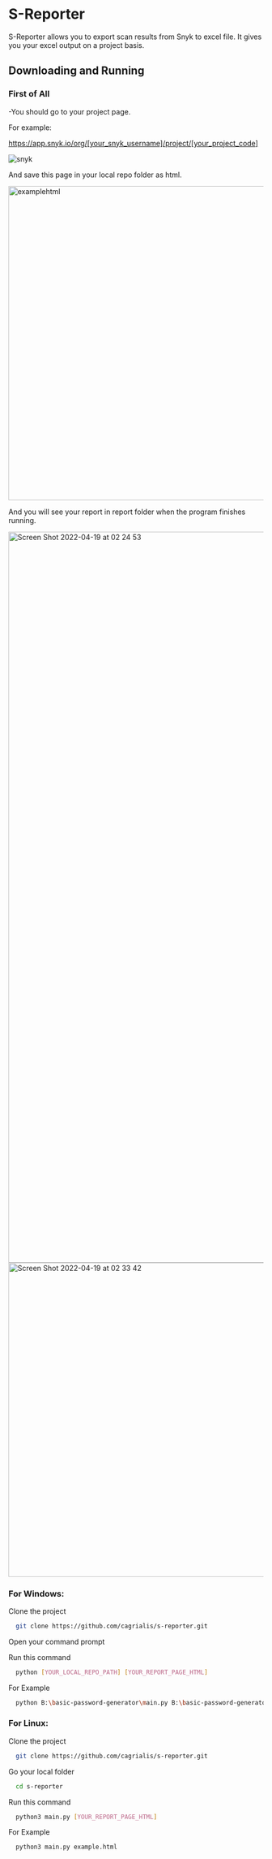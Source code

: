 # S-Reporter

S-Reporter allows you to export scan results from Snyk to excel file. It gives you your excel output on a project basis.
## Downloading and Running

### First of All

-You should go to your project page.

For example:

https://app.snyk.io/org/[your_snyk_username]/project/[your_project_code]

![snyk](https://user-images.githubusercontent.com/29353162/163973162-b2a91618-0f42-4a53-a8bf-c7b1085f6fc3.png)

And save this page in your local repo folder as html.

<img width="619" alt="examplehtml" src="https://user-images.githubusercontent.com/29353162/163973430-88f51807-5c38-4108-abc4-d1a6cf241480.png">

And you will see your report in report folder when the program finishes running.

<img width="1440" alt="Screen Shot 2022-04-19 at 02 24 53" src="https://user-images.githubusercontent.com/29353162/163973732-76d7e83b-72ab-4517-a778-40d1933048ef.png">

<img width="619" alt="Screen Shot 2022-04-19 at 02 33 42" src="https://user-images.githubusercontent.com/29353162/163973763-f915aec0-3a6c-46f0-9c91-e5f1c34873ec.png">


### For Windows:

Clone the project

```bash
  git clone https://github.com/cagrialis/s-reporter.git
```

Open your command prompt

Run this command

```bash
  python [YOUR_LOCAL_REPO_PATH] [YOUR_REPORT_PAGE_HTML]
```

For Example

```bash
  python B:\basic-password-generator\main.py B:\basic-password-generator\example.html
```

### For Linux:

Clone the project

```bash
  git clone https://github.com/cagrialis/s-reporter.git
```

Go your local folder

```bash
  cd s-reporter
```

Run this command

```bash
  python3 main.py [YOUR_REPORT_PAGE_HTML]
```

For Example

```bash
  python3 main.py example.html
```
